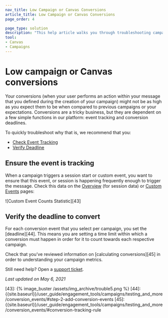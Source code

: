 ```yaml
---
nav_title: Low Campaign or Canvas Conversions
article_title: Low Campaign or Canvas Conversions
page_order: 4

page_type: solution
description: "This help article walks you through troubleshooting campaigns or Canvases with lower than expected conversion rates."
tool:
- Canvas
- Campaigns
---
```


# Low campaign or Canvas conversions

Your conversions (when your user performs an action within your message that you defined during the creation of your campaign) might not be as high as you expect them to be when compared to previous campaigns or your expectations. Conversions are a tricky business, but they are dependent on a few simple functions in our platform: event tracking and conversion deadlines.

To quickly troubleshoot why that is, we recommend that you:

* [Check Event Tracking](#ensure-the-event-is-tracking)
* [Verify Deadline](#verify-the-deadline-to-convert)


## Ensure the event is tracking

When a campaign triggers a session start or custom event, you want to ensure that this event, or session is happening frequently enough to trigger the message. Check this data on the [Overview][1] (for session data) or [Custom Events][2] pages:

![Custom Event Counts Statistic][43]

## Verify the deadline to convert

For each conversion event that you select per campaign, you set the [deadline][44]. This means you are setting a time limit within which a conversion must happen in order for it to count towards each respective campaign.

Check that you’ve reviewed information on [calculating conversions][45] in order to understanding your campaign metrics.

Still need help? Open a [support ticket]({{site.baseurl}}/braze_support/).

_Last updated on May 6, 2021_

[1]: {{site.baseurl}}/user_guide/data_and_analytics/your_reports/understanding_your_app_usage_data/#understanding-your-app-usage-data
[2]: {{site.baseurl}}/user_guide/data_and_analytics/configuring_reporting/#configuring-reporting
[43]: {% image_buster /assets/img_archive/trouble5.png %}
[44]: {{site.baseurl}}/user_guide/engagement_tools/campaigns/testing_and_more/conversion_events/#step-2-add-conversion-events
[45]: {{site.baseurl}}/user_guide/engagement_tools/campaigns/testing_and_more/conversion_events/#conversion-tracking-rule